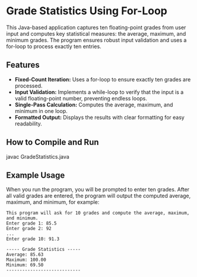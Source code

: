 # Grade Statistics Using For-Loop

This Java-based application captures ten floating-point grades from user input and computes key statistical measures: the average, maximum, and minimum grades. The program ensures robust input validation and uses a for-loop to process exactly ten entries.

## Features

- **Fixed-Count Iteration:** Uses a for-loop to ensure exactly ten grades are processed.
- **Input Validation:** Implements a while-loop to verify that the input is a valid floating-point number, preventing endless loops.
- **Single-Pass Calculation:** Computes the average, maximum, and minimum in one loop.
- **Formatted Output:** Displays the results with clear formatting for easy readability.

## How to Compile and Run

   javac GradeStatistics.java

## Example Usage

When you run the program, you will be prompted to enter ten grades. After all valid grades are entered, the program will output the computed average, maximum, and minimum, for example:
```
This program will ask for 10 grades and compute the average, maximum, and minimum.
Enter grade 1: 85.5
Enter grade 2: 92
...
Enter grade 10: 91.3

----- Grade Statistics -----
Average: 85.63
Maximum: 100.00
Minimum: 69.50
----------------------------